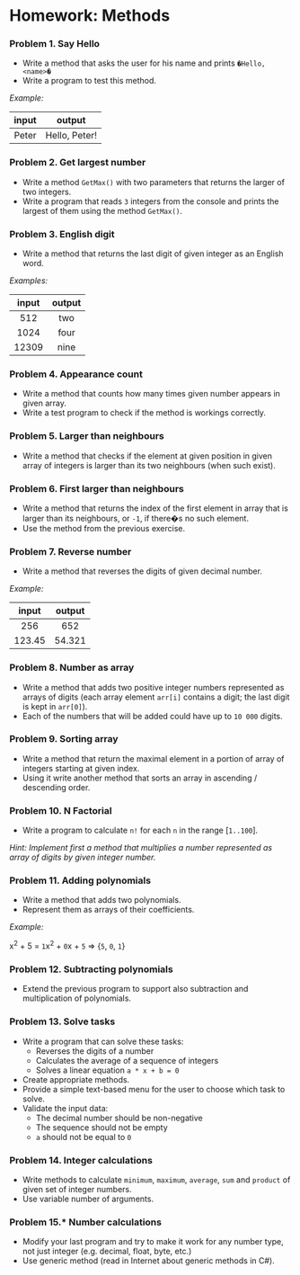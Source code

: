 Homework: Methods
=================

### Problem 1. Say Hello
*	Write a method that asks the user for his name and prints `�Hello, <name>�`
*	Write a program to test this method.

_Example:_

| input |     output    |
|:-----:|:-------------:|
| Peter | Hello, Peter! |

### Problem 2. Get largest number
*	Write a method `GetMax()` with two parameters that returns the larger of two integers.
*	Write a program that reads `3` integers from the console and prints the largest of them using the method `GetMax()`.

### Problem 3. English digit
*	Write a method that returns the last digit of given integer as an English word.

_Examples:_

| input | output |
|:-----:|:------:|
| 512   | two    |
| 1024  | four   |
| 12309 | nine   |

### Problem 4.  Appearance count
*	Write a method that counts how many times given number appears in given array.
*	Write a test program to check if the method is workings correctly.

### Problem 5. Larger than neighbours
*	Write a method that checks if the element at given position in given array of integers is larger than its two neighbours (when such exist).

### Problem 6. First larger than neighbours
*	Write a method that returns the index of the first element in array that is larger than its neighbours, or `-1`, if there�s no such element.
*	Use the method from the previous exercise.

### Problem 7. Reverse number
*	Write a method that reverses the digits of given decimal number.

_Example:_

| input  | output |
|:------:|:------:|
| 256    | 652    |
| 123.45 | 54.321 |

### Problem 8. Number as array
*	Write a method that adds two positive integer numbers represented as arrays of digits (each array element `arr[i]` contains a digit; the last digit is kept in `arr[0]`).
*	Each of the numbers that will be added could have up to `10 000` digits.

### Problem 9. Sorting array
*	Write a method that return the maximal element in a portion of array of integers starting at given index.
*	Using it write another method that sorts an array in ascending / descending order.

### Problem 10. N Factorial
*	Write a program to calculate `n!` for each `n` in the range [`1..100`].

_Hint: Implement first a method that multiplies a number represented as array of digits by given integer number._

### Problem 11. Adding polynomials
*	Write a method that adds two polynomials.
*	Represent them as arrays of their coefficients.

_Example:_

x<sup>2</sup> + 5 = `1`x<sup>2</sup> + `0`x + `5`	=>	{`5`, `0`, `1`}

### Problem 12. Subtracting polynomials
*	Extend the previous program to support also subtraction and multiplication of polynomials.

### Problem 13. Solve tasks
*	Write a program that can solve these tasks:
	*	Reverses the digits of a number
	*	Calculates the average of a sequence of integers
	*	Solves a linear equation `a * x + b = 0`
*	Create appropriate methods.
*	Provide a simple text-based menu for the user to choose which task to solve.
*	Validate the input data:
	*	The decimal number should be non-negative
	*	The sequence should not be empty
	*	`a` should not be equal to `0`

### Problem 14. Integer calculations
*	Write methods to calculate `minimum`, `maximum`, `average`, `sum` and `product` of given set of integer numbers.
*	Use variable number of arguments.

### Problem 15.* Number calculations
*	Modify your last program and try to make it work for any number type, not just integer (e.g. decimal, float, byte, etc.)
*	Use generic method (read in Internet about generic methods in C#).
